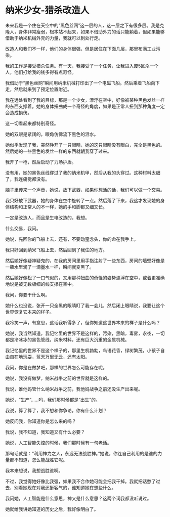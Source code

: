 # 纳米少女-猎杀改造人

未来我是一个住在天空中的“黑色丝网”这一层的人，这一层之下有很多层。我是克隆人，身体非常瘦弱，根本站不起来，如果不借助外力的话只能躺着，但如果能够借助于纳米机械外壳的力量，我就可以到处行走。

改造人和我们不一样，他们的身体很强，但是居住在下面几层，那里布满工业污染。

我的工作是接受猎杀任务。有一天，我接受了一个任务，让我进入废5区杀一个人，他们打给我的钱多得有点奇怪。

我借助于“黑色丝网”瞬间用纳米机械打印出了一个电磁飞船。然后乘着飞船向下走，然后就来到了预定位置附近。

我在远处看到了我的目标，那是一个少女，漂浮在空中，好像被某种黑色发丝一样的东西支撑着。她的身体扭曲成一个奇怪的角度，如果是正常人扭到那种角度一定会造成损伤。

这一切看起来都特别奇怪。

她的双眼是紧闭的，眼角仿佛流下黑色的泪水。

她似乎发现了我，突然睁开了一只眼睛，她的这只眼睛没有眼白，完全是黑色的。然后她的一些黑色的发丝一样的东西就朝我穿了过来。

我开了一枪，然后启动了力场护盾。

没有用，她的黑色丝线穿过了我的纳米机甲，然后从我的头穿过。这种材料太细了，我连痛觉都没有。

脑子里传来一个声音，她说，放下武器，如果你想活的话，我们可以做一个交易。

我只好放下武器，她的身体在空中旋转了一点。然后落了下来，我这才发现她的身体结构和正常人的不一样，她的手和脚都又细又长。

一定是改造人，而且是生电改造的，我想。

什么交易，我问。

她说，先回你的飞船上去，还有，不要动歪念头，你的命在我手上。

我只好回到纳米飞船上去，然后回到了我住的地方。

然后她好像疑神疑鬼的，在我的房间里用手指注射了一些东西，房间的墙壁好像是一瓶水里滴了一滴墨水一样，瞬间就变黑了。

然后她好像松了一口气似的，又用那种扭曲的奇怪的姿势漂浮在空中，或着更准确地说是被无数极细的线支撑在空中。

我问，你要干什么啊。

她什么也没说，张开一只全黑的眼睛盯了我一会儿，然后闭上眼睛说，我要让这个世界恢复它本来的样子。

我冷笑一声，有意思，这话我听得多了，但你知道这世界本来的样子是什么吗？

她说，我当然知道，我记忆里的世界不是这样的，污染，黑暗，毒雾，永夜，一切都是冷冰冰的黑色管线，纳米材料，还有巨大沉重的金属机械。

我记忆里的世界不是这个样子的，那里生机勃勃，鸟语花香，绿树繁茂，小孩子自由自在地玩耍，蓝天万里无云，还有太阳。

我问，你是在做梦吧，那样的世界怎么可能存在呢。

她说，我没有做梦，纳米战争之前的世界就是这样的。

我说，谁他妈管什么纳米战争之前，我他妈战争之前还没生产出来呢。

她说，“生产”……吗，我们那时候都是“出生”的。

我说，算了算了，我不想和你争论，你有什么计划？

她反问我，你知道你是怎么来的吗？

我说，我不知道，我知道又有什么必要？

她说，人工智能失控的时候，我们那时候有一句老话。

那句话就是：“利用神力之人，永远无法战胜神。”她说，你连自己利用的是谁的力量都不知道，怎么能战胜它呢。

我本来想说，我想战胜谁啊。

不过，我觉得她好像比我强，如果我不合作她可能会把我干掉。我就把话憋了过去，别看她现在对我还挺客气的，谁知道她在想些什么。

我问她，人工智能是什么意思，神又是什么意思？这两个词我都没听说过。

她就给我讲她知道的历史之后，我好像明白了。
